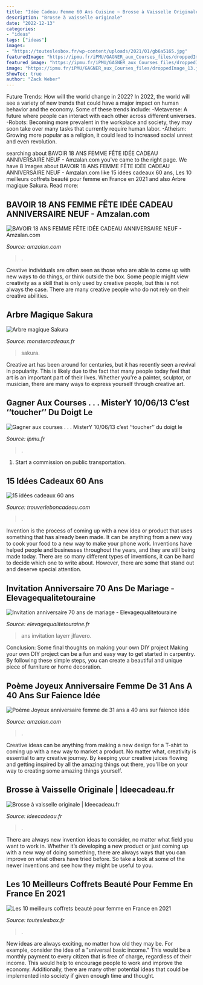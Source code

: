 ```yaml
---
title: "Idée Cadeau Femme 60 Ans Cuisine ~ Brosse à Vaisselle Originale"
description: "Brosse à vaisselle originale"
date: "2022-12-13"
categories:
- "ideas"
tags: ["ideas"]
images:
- "https://touteslesbox.fr/wp-content/uploads/2021/01/gb6a5165.jpg"
featuredImage: "https://ipmu.fr/iPMU/GAGNER_aux_Courses_files/droppedImage_13.jpg"
featured_image: "https://ipmu.fr/iPMU/GAGNER_aux_Courses_files/droppedImage_13.jpg"
image: "https://ipmu.fr/iPMU/GAGNER_aux_Courses_files/droppedImage_13.jpg"
ShowToc: true
author: "Zack Weber"
---
```



Future Trends: How will the world change in 2022?
In 2022, the world will see a variety of new trends that could have a major impact on human behavior and the economy. Some of these trends include: 
-Metaverse: A future where people can interact with each other across different universes. 
-Robots: Becoming more prevalent in the workplace and society, they may soon take over many tasks that currently require human labor. 
-Atheism: Growing more popular as a religion, it could lead to increased social unrest and even revolution.

	

		
searching about BAVOIR 18 ANS FEMME FÊTE IDÉE CADEAU ANNIVERSAIRE NEUF - Amzalan.com you've came to the right page. We have 8 Images about BAVOIR 18 ANS FEMME FÊTE IDÉE CADEAU ANNIVERSAIRE NEUF - Amzalan.com like 15 idées cadeaux 60 ans, Les 10 meilleurs coffrets beauté pour femme en France en 2021 and also Arbre magique Sakura. Read more:
		
    
## BAVOIR 18 ANS FEMME FÊTE IDÉE CADEAU ANNIVERSAIRE NEUF - Amzalan.com

<img loading=lazy src="https://www.amzalan.com/22239-thickbox_default/bavoir-18-ans-femme-fete-idee-cadeau-anniversaire-neuf.jpg" onerror="this.onerror=null;this.src='https://tse1.mm.bing.net/th?id=OIP.AjWxqWMR4T5uLfkzJWv62gHaHa&amp;pid=15.1';" alt="BAVOIR 18 ANS FEMME FÊTE IDÉE CADEAU ANNIVERSAIRE NEUF - Amzalan.com">

_Source: amzalan.com_

>. 

	

Creative individuals are often seen as those who are able to come up with new ways to do things, or think outside the box. Some people might view creativity as a skill that is only used by creative people, but this is not always the case. There are many creative people who do not rely on their creative abilities.

    
## Arbre Magique Sakura

<img loading=lazy src="https://cdn.monsterzeug.info/io/products/1844/share-image-1844.jpg?_jq=1604523638" onerror="this.onerror=null;this.src='https://tse3.mm.bing.net/th?id=OIP.8CNNTEMPoFyJr8qe6ACW6gHaD3&amp;pid=15.1';" alt="Arbre magique Sakura">

_Source: monstercadeaux.fr_

>sakura. 

	

Creative art has been around for centuries, but it has recently seen a revival in popularity. This is likely due to the fact that many people today feel that art is an important part of their lives. Whether you're a painter, sculptor, or musician, there are many ways to express yourself through creative art.

    
## Gagner Aux Courses . . . MisterY 10/06/13 C’est ‘‘toucher’’ Du Doigt Le

<img loading=lazy src="https://ipmu.fr/iPMU/GAGNER_aux_Courses_files/droppedImage_13.jpg" onerror="this.onerror=null;this.src='https://tse2.mm.bing.net/th?id=OIP.tlk6huxFcSkEw777JCiwnAHaEW&amp;pid=15.1';" alt="Gagner aux courses . . . MisterY 10/06/13 c’est ‘‘toucher’’ du doigt le">

_Source: ipmu.fr_

>. 

	

1) Start a commission on public transportation.

    
## 15 Idées Cadeaux 60 Ans

<img loading=lazy src="http://www.trouverleboncadeau.com/img/ama/2873881615_330.jpg" onerror="this.onerror=null;this.src='https://tse2.mm.bing.net/th?id=OIP.kTr1Hr39GwaQKCSyMyRj2wHaKO&amp;pid=15.1';" alt="15 idées cadeaux 60 ans">

_Source: trouverleboncadeau.com_

>. 

	

Invention is the process of coming up with a new idea or product that uses something that has already been made. It can be anything from a new way to cook your food to a new way to make your phone work. Inventions have helped people and businesses throughout the years, and they are still being made today. There are so many different types of inventions, it can be hard to decide which one to write about. However, there are some that stand out and deserve special attention.

    
## Invitation Anniversaire 70 Ans De Mariage - Elevagequalitetouraine

<img loading=lazy src="https://www.elevagequalitetouraine.fr/wp-content/uploads/2019/05/felicitations-pour-70-ans-de-mariage-new-texte-pour-une-invitation-a-un-anniversaire-texte-pour-invitation-of-felicitations-pour-70-ans-de-mariage-500x435-1.jpg" onerror="this.onerror=null;this.src='https://tse4.mm.bing.net/th?id=OIP.rPVocCFzPJnJwNbN9x6B0QHaGc&amp;pid=15.1';" alt="Invitation anniversaire 70 ans de mariage - Elevagequalitetouraine">

_Source: elevagequalitetouraine.fr_

>ans invitation layerr jlfavero. 

	

Conclusion: Some final thoughts on making your own DIY project
Making your own DIY project can be a fun and easy way to get started in carpentry. By following these simple steps, you can create a beautiful and unique piece of furniture or home decoration.

    
## Poème Joyeux Anniversaire Femme De 31 Ans A 40 Ans Sur Faience Idée

<img loading=lazy src="https://www.amzalan.com/39618-large_default/poeme-joyeux-anniversaire-femme-de-31-ans-a-40-ans-sur-faience-idee-cadeau-fete-neuf-emballe.jpg" onerror="this.onerror=null;this.src='https://tse2.mm.bing.net/th?id=OIP.AkePBgDF8b2WJMzctjrcvgAAAA&amp;pid=15.1';" alt="Poème Joyeux anniversaire femme de 31 ans a 40 ans sur faience idée">

_Source: amzalan.com_

>. 

	

Creative ideas can be anything from making a new design for a T-shirt to coming up with a new way to market a product. No matter what, creativity is essential to any creative journey. By keeping your creative juices flowing and getting inspired by all the amazing things out there, you'll be on your way to creating some amazing things yourself.

    
## Brosse à Vaisselle Originale | Ideecadeau.fr

<img loading=lazy src="https://www.ideecadeau.fr/media/catalog/product/cache/3/small_image/1104x/9df78eab33525d08d6e5fb8d27136e95/b/r/brosse-a-vaisselle-originale-ideecadeau-fr_5108-21d46492.jpg" onerror="this.onerror=null;this.src='https://tse4.mm.bing.net/th?id=OIP.YOVjmLQmEgR7eQQ5IBkopwHaHa&amp;pid=15.1';" alt="Brosse à vaisselle originale | Ideecadeau.fr">

_Source: ideecadeau.fr_

>. 

	

There are always new invention ideas to consider, no matter what field you want to work in. Whether it’s developing a new product or just coming up with a new way of doing something, there are always ways that you can improve on what others have tried before. So take a look at some of the newer inventions and see how they might be useful to you.

    
## Les 10 Meilleurs Coffrets Beauté Pour Femme En France En 2021

<img loading=lazy src="https://touteslesbox.fr/wp-content/uploads/2021/01/gb6a5165.jpg" onerror="this.onerror=null;this.src='https://tse2.mm.bing.net/th?id=OIP.lE-9GsAGc-bx40iKcuZbDAHaE9&amp;pid=15.1';" alt="Les 10 meilleurs coffrets beauté pour femme en France en 2021">

_Source: touteslesbox.fr_

>. 

	

New ideas are always exciting, no matter how old they may be. For example, consider the idea of a "universal basic income." This would be a monthly payment to every citizen that is free of charge, regardless of their income. This would help to encourage people to work and improve the economy. Additionally, there are many other potential ideas that could be implemented into society if given enough time and thought.

